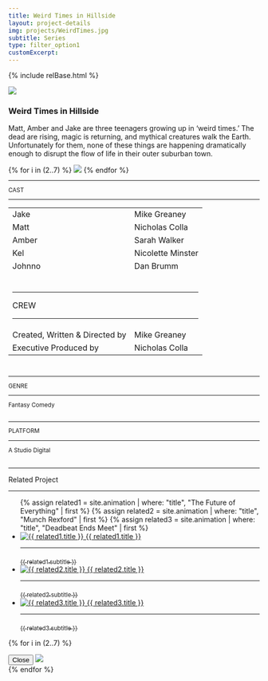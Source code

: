 ```yaml
---
title: Weird Times in Hillside
layout: project-details
img: projects/WeirdTimes.jpg
subtitle: Series
type: filter_option1
customExcerpt:
---
```


{% include relBase.html %}

<div id="heroImage">
        <img src="{{ relBase }}img/gallery/WeirdTimes_001.jpg"></div>
 <section id="details">
    <article><span id="main-detail">
      <h1>Weird Times in Hillside</h1>
      <p>Matt, Amber and Jake are three teenagers growing up in ‘weird times.’ The dead are rising, magic is returning, and mythical creatures walk the Earth. Unfortunately for them, none of these things are happening dramatically enough to disrupt the flow of life in their outer suburban town.</p>
      <div id="gallery">
              {% for i in (2..7) %}
              <img src="{{ relBase }}img/gallery/WeirdTimes_00{{ i }}.jpg" data-hystmodal="#myModal{{ i }}">
              {% endfor %}
      </div>
</span>   <sub>
        <hr>CAST
        <hr>
        <table><tr><td>Jake</td><td>Mike Greaney</td></tr>
        <tr><td>Matt</td><td>Nicholas Colla</td></tr>
        <tr><td>Amber</td><td>Sarah Walker</td></tr>
        <tr><td>Kel</td><td>Nicolette Minster</td></tr>
        <tr><td>Johnno</td><td>Dan Brumm</td></tr>
        <tr><td colspan="2"><br><hr>CREW
          <hr></td></tr><tr><td>Created, Written & Directed by</td><td>Mike Greaney</td></tr><tr><td>
          Executive Produced by </td><td>Nicholas Colla</td></tr></table><br>
        <hr>GENRE
        <hr>
        Fantasy Comedy<br>
        <br>
        <hr>PLATFORM
        <hr>
        A Studio Digital<br><br><!--
        <hr>WATCH
        <hr>
        <a href="https://ltnt.tv/dbem" target="_blank"><img src="{{ relBase }}img/social/youtube.svg" class="youtube"></a>
        <br><br>
        <hr>LINKS
        <hr>
        <a href="https://www.imdb.com/title/tt34748315/" target="_blank"><img src="{{ relBase }}img/social/imdb.svg" class="imdb"></a><a href="https://www.youtube.com/watch?v=eDtyB863J9Q" target="_blank"><img src="{{ relBase }}img/social/youtube.svg" class="youtube"></a>-->
      </sub>
    </article>
    <div id="related">
      <hr>
      Related Project
      <hr>
      <ul>
        {% assign related1 = site.animation | where: "title", "The Future of Everything" | first %}
          {% assign related2 = site.animation | where: "title", "Munch Rexford" | first %}
          {% assign related3 = site.animation | where: "title", "Deadbeat Ends Meet" | first %}
          <li>
            <a href="{{ related1.url | relative_url }}">
              <img src="{{ relBase }}img/{{ related1.img }}" alt="{{ related1.title }}">
              {{ related1.title }}
              <hr>
              <sub>{{ related1.subtitle }}</sub>
            </a>
          </li>
          <li>
            <a href="{{ related2.url | relative_url }}">
              <img src="{{ relBase }}img/{{ related2.img }}" alt="{{ related2.title }}">
              {{ related2.title }}
              <hr>
              <sub>{{ related2.subtitle }}</sub>
            </a>
          </li>
          <li>
            <a href="{{ related3.url | relative_url }}">
              <img src="{{ relBase }}img/{{ related3.img }}" alt="{{ related3.title }}">
              {{ related3.title }}
              <hr>
              <sub>{{ related3.subtitle }}</sub>
            </a>
          </li>
      </ul>
    </div>
  </section>

{% for i in (2..7) %}
<div class="hystmodal" id="myModal{{ i }}" aria-hidden="true">
    <div class="hystmodal__wrap">
        <div class="hystmodal__window" role="dialog" aria-modal="true">
            <button data-hystclose class="hystmodal__close">Close</button>
            <!-- Your modal HTML markup -->
            <img src="{{ relBase }}img/gallery/WeirdTimes_00{{ i }}.jpg">
        </div>
    </div>
</div>
{% endfor %}

  <div id="gradient"></div>
